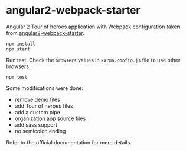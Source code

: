 # angular2-webpack-starter
Angular 2 Tour of heroes application with Webpack configuration 
taken from [angular2-webpack-starter](https://github.com/AngularClass/angular2-webpack-starter).

```
npm install
npm start
```

Run test. Check the `browsers` values in `karma.config.js` file to use other browsers.
```
npm test
```

Some modifications were done:
- remove demo files
- add Tour of heroes files
- add a custom pipe
- organization app source files
- add sass support
- no semicolon ending

Refer to the official documentation for more details.
